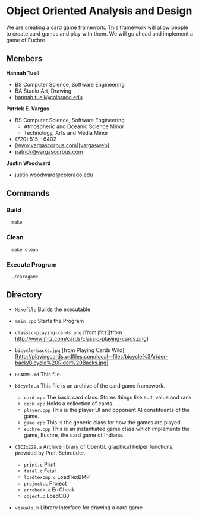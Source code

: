 Object Oriented Analysis and Design
===================================

We are creating a card game framework. This framework will allow people to create card games and play with them. We will go ahead and implement a game of Euchre.

Members
-------

**Hannah Tuell**

*    BS Computer Science, Software Engineering
*    BA Studio Art, Drawing
*    [hannah.tuell@colorado.edu][tuell]

**Patrick E. Vargas**

*   BS Computer Science, Software Engineering  
    *   Atmospheric and Oceanic Science Minor  
    *   Technology, Arts and Media Minor  
*   (720) 515 - 6402  
*   [www.vargascorpus.com][vargasweb]  
*   [patrick@vargascorpus.com][vargas]  

**Justin Woodward**

*   [justin.woodward@colorado.edu][woodward]

Commands
--------

### Build ###

      make

### Clean ###

      make clean

### Execute Program ###

      ./cardgame

Directory
---------

*  `Makefile` Builds the executable
*  `main.cpp` Starts the Program
*  `classic-playing-cards.png` [from jfitz][from http://www.jfitz.com/cards/classic-playing-cards.png]
*  `bicycle-backs.jpg` [from Playing Cards Wiki][http://playingcards.wdfiles.com/local--files/bicycle%3Arider-back/Bicycle%20Rider%20Backs.jpg]
*  `README.md` This file.
*  `bicycle.a` This file is an archive of the card game framework.
   - `card.cpp` The basic card class. Stores things like suit, value and rank. 
   - `deck.cpp` Holds a collection of cards.
   - `player.cpp` This is the player UI and opponent AI constituents of the game.
   - `game.cpp` This is the generic class for how the games are played.
   - `euchre.cpp` This is an instantiated game class which implements the game, Euchre, the card game of Indiana.
*  `CSCIx229.a` Archive library of OpenGL graphical helper functions, provided by Prof. Schreüder.
   - `print.c` Print
   - `fatal.c` Fatal
   - `loadtexbmp.c` LoadTexBMP
   - `project.c` Project
   - `errcheck.c` ErrCheck
   - `object.c` LoadOBJ
* `visuals.h` Library interface for drawing a card game



  [tuell]:     mailto:hannah.tuell@colorado.edu
  [vargas]:    mailto:patrick@vargascorpus.com
  [vargasweb]: http://www.vargascorpus.com
  [woodward]:  mailto:justin.woodward@colorado.edu
